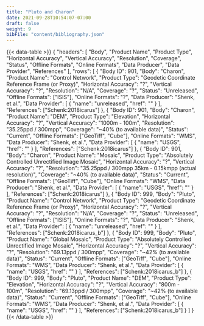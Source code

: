 ```yaml
---
title: "Pluto and Charon"
date: 2021-09-28T10:54:07-07:00
draft: false
weight: 9
bibFile: "content/bibliography.json"
---
```


{{< data-table >}}
{
    "headers": [
        "Body",
        "Product Name",
        "Product Type",
        "Horizontal Accuracy",
        "Vertical Accuracy",
        "Resolution",
        "Coverage",
        "Status",
        "Offline Formats",
        "Online Formats",
        "Data Producer",
        "Data Provider",
        "References"
    ],
    "rows": [
    {
      "Body ID": 901,
      "Body": "Charon",
      "Product Name": "Control Network",
      "Product Type": "Geodetic Coordinate Reference Frame (or Proxy)",
      "Horizontal Accuracy": "?",
      "Vertical Accuracy": "?",
      "Resolution": "N/A",
      "Coverage": "?",
      "Status": "Unreleased",
      "Offline Formats": ["ISIS"],
      "Online Formats": "?",
      "Data Producer": "Shenk, et al.",
      "Data Provider": [
        {
            "name": "unreleased",
            "href": ""
        }
    ],
      "References": ["Schenk:2018icarus"]
    },
    {
      "Body ID": 901,
      "Body": "Charon",
      "Product Name": "DEM",
      "Product Type": "Elevation",
      "Horizontal Accuracy": "?",
      "Vertical Accuracy": "1000m - 100m",
      "Resolution": "35.25ppd / 300mpp",
      "Coverage": "~40% (to available data)",
      "Status": "Current",
      "Offline Formats": ["GeoTiff", "Cube"],
      "Online Formats": "WMS",
      "Data Producer": "Shenk, et al.",
      "Data Provider": [
        {
            "name": "USGS",
            "href": ""
        }
    ],
      "References": ["Schenk:2018icarus"]
    },
    {
      "Body ID": 901,
      "Body": "Charon",
      "Product Name": "Mosaic",
      "Product Type": "Absolutely Controlled Unrectified Image Mosaic",
      "Horizontal Accuracy": "?",
      "Vertical Accuracy": "?",
      "Resolution": "35.25ppd / 300mpp 35km - 0.15kmpp (actual resolution)",
      "Coverage": "~40% (to available data)",
      "Status": "Current",
      "Offline Formats": ["GeoTiff", "Cube"],
      "Online Formats": "WMS",
      "Data Producer": "Shenk, et al.",
      "Data Provider": [
        {
            "name": "USGS",
            "href": ""
        }
    ],
      "References": ["Schenk:2018icarus"]
    },
    {
      "Body ID": 999,
      "Body": "Pluto",
      "Product Name": "Control Network",
      "Product Type": "Geodetic Coordinate Reference Frame (or Proxy)",
      "Horizontal Accuracy": "?",
      "Vertical Accuracy": "?",
      "Resolution": "N/A",
      "Coverage": "?",
      "Status": "Unreleased",
      "Offline Formats": ["ISIS"],
      "Online Formats": "?",
      "Data Producer": "Shenk, et al.",
      "Data Provider": [
        {
            "name": "unreleased",
            "href": ""
        }
    ],
      "References": ["Schenk:2018icarus_b"]
    },
    {
      "Body ID": 999,
      "Body": "Pluto",
      "Product Name": "Global Mosaic",
      "Product Type": "Absolutely Controlled Unrectified Image Mosaic",
      "Horizontal Accuracy": "?",
      "Vertical Accuracy": "?",
      "Resolution": "69.13ppd / 300mpp",
      "Coverage": "~42% (to available data)",
      "Status": "Current",
      "Offline Formats": ["GeoTiff", "Cube"],
      "Online Formats": "WMS",
      "Data Producer": "Shenk, et al.",
      "Data Provider": [
        {
            "name": "USGS",
            "href": ""
        }
    ],
      "References": ["Schenk:2018icarus_b"]
    },
    {
      "Body ID": 999,
      "Body": "Pluto",
      "Product Name": "DEM",
      "Product Type": "Elevation",
      "Horizontal Accuracy": "?",
      "Vertical Accuracy": "800m - 100m",
      "Resolution": "69.13ppd / 300mpp",
      "Coverage": "~42% (to available data)",
      "Status": "Current",
      "Offline Formats": ["GeoTiff", "Cube"],
      "Online Formats": "WMS",
      "Data Producer": "Shenk, et al.",
      "Data Provider": [
        {
            "name": "USGS",
            "href": ""
        }
    ],
      "References": ["Schenk:2018icarus_b"]
    }
  ]
}
{{< /data-table >}}
